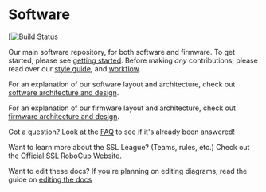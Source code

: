 # Software
[![Build Status](https://ci.appveyor.com/api/projects/status/a7106hhbcal8kqi8/branch/master?svg=true)

Our main software repository, for both software and firmware. To get started, please see [getting started](docs/getting-started.md). Before making *any* contributions, please read over our [style guide](docs/code-style-guide.md), and [workflow](docs/workflow.md).

For an explanation of our software layout and architecture, check out [software architecture and design](docs/software-architecture-and-design.md).

For an explanation of our firmware layout and architecture, check out [firmware architecture and design](docs/firmware-architecture-and-design.md).

Got a question? Look at the [FAQ](docs/faq.md) to see if it's already been answered!

Want to learn more about the SSL League? (Teams, rules, etc.) Check out the [Official SSL RoboCup Website](https://ssl.robocup.org/).

Want to edit these docs? If you're planning on editing diagrams, read the guide on [editing the docs](docs/editing-the-docs.md)
